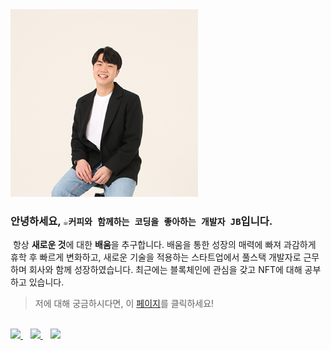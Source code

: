 <img src="./images/jb.png" alt="JB" width="300"/>

### 안녕하세요, `☕️커피와 함께하는 코딩을 좋아하는 개발자 JB`입니다.

 &nbsp;항상 **새로운 것**에 대한 **배움**을 추구합니다. 배움을 통한 성장의 매력에 빠져 과감하게 휴학 후 빠르게 변화하고, 새로운 기술을 적용하는 스타트업에서 풀스택 개발자로 근무하며 회사와 함께 성장하였습니다. 최근에는 블록체인에 관심을 갖고 NFT에 대해 공부하고 있습니다. 
 
 > 저에 대해 궁금하시다면, 이 [페이지](https://distinct-bulb-c95.notion.site/Developer-JB-768117abd53749a49bb5c38e71d99af1)를 클릭하세요!
 
 <br/>

 <div>
    <a href="mailto:dev.leejb@gmail.com">
        <img src="https://simpleicons.org/icons/gmail.svg" width="24" />
    </a>
    &nbsp;&nbsp;
    <a href="https://github.com/devleejb">
        <img src="https://simpleicons.org/icons/github.svg" width="24" />
    </a>
    &nbsp;&nbsp;
    <a href="https://www.linkedin.com/in/jongbeom-lee-a8193318b/">
        <img src="https://simpleicons.org/icons/linkedin.svg" width="24" />
    </a>
 </div>
